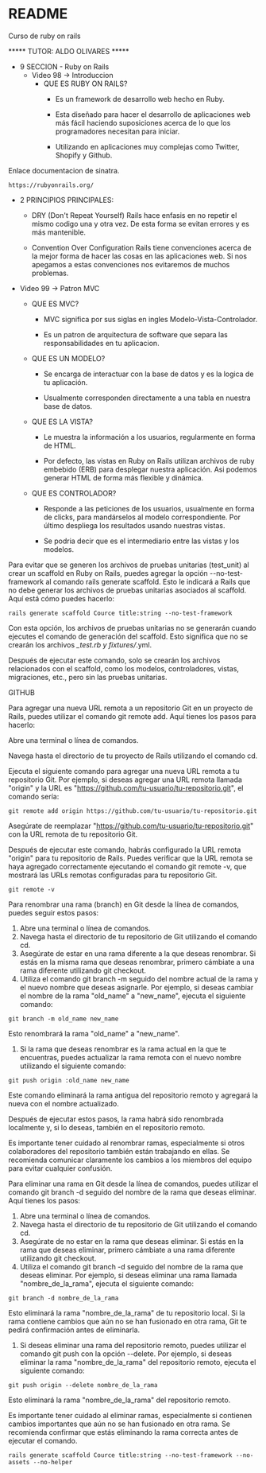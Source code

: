 # README
Curso de ruby on rails

***** TUTOR: ALDO OLIVARES *****

* 9 SECCION - Ruby on Rails
  - Video 98 -> Introduccion
    * QUE ES RUBY ON RAILS?
      * Es un framework de desarrollo web hecho en Ruby.

      * Esta diseñado para hacer el desarrollo de aplicaciones web más fácil haciendo suposiciones acerca de lo que los programadores necesitan para iniciar.

      * Utilizando en aplicaciones muy complejas como Twitter, Shopify y Github.


Enlace documentacion de sinatra.

    https://rubyonrails.org/


  * 2 PRINCIPIOS PRINCIPALES:
    * DRY (Don't Repeat Yourself)
      Rails hace enfasis en no repetir el mismo codigo una y otra vez. De esta forma se evitan errores y es más mantenible.

    * Convention Over Configuration
      Rails tiene convenciones acerca de la mejor forma de hacer las cosas en las aplicaciones web. Si nos apegamos a estas convenciones nos evitaremos de muchos problemas.

  - Video 99 -> Patron MVC
    * QUE ES MVC?
      * MVC significa por sus siglas en ingles Modelo-Vista-Controlador.

      * Es un patron de arquitectura de software que separa las responsabilidades en tu aplicacion.

    * QUE ES UN MODELO?
      * Se encarga de interactuar con la base de datos y es la logica de tu aplicación.

      * Usualmente corresponden directamente a una tabla en nuestra base de datos.

    * QUE ES LA VISTA?
      * Le muestra la información a los usuarios, regularmente en forma de HTML.

      * Por defecto, las vistas en Ruby on Rails utilizan archivos de ruby embebido (ERB) para desplegar nuestra aplicación. Asi podemos generar HTML de forma más flexible y dinámica.

    * QUE ES CONTROLADOR?
      * Responde a las peticiones de los usuarios, usualmente en forma de clicks, para mandárselos al modelo correspondiente. Por último despliega los resultados usando nuestras vistas.

      * Se podria decir que es el intermediario entre las vistas y los modelos.

  Para evitar que se generen los archivos de pruebas unitarias (test_unit) al crear un scaffold en Ruby on Rails, puedes agregar la opción --no-test-framework al comando rails generate scaffold. Esto le indicará a Rails que no debe generar los archivos de pruebas unitarias asociados al scaffold. Aquí está cómo puedes hacerlo:

    rails generate scaffold Cource title:string --no-test-framework

  Con esta opción, los archivos de pruebas unitarias no se generarán cuando ejecutes el comando de generación del scaffold. Esto significa que no se crearán los archivos *_test.rb y fixtures/*.yml.

  Después de ejecutar este comando, solo se crearán los archivos relacionados con el scaffold, como los modelos, controladores, vistas, migraciones, etc., pero sin las pruebas unitarias.

GITHUB

  Para agregar una nueva URL remota a un repositorio Git en un proyecto de Rails, puedes utilizar el comando git remote add. Aquí tienes los pasos para hacerlo:

  Abre una terminal o línea de comandos.

  Navega hasta el directorio de tu proyecto de Rails utilizando el comando cd.

  Ejecuta el siguiente comando para agregar una nueva URL remota a tu repositorio Git. Por ejemplo, si deseas agregar una URL remota llamada "origin" y la URL es "https://github.com/tu-usuario/tu-repositorio.git", el comando sería:

    git remote add origin https://github.com/tu-usuario/tu-repositorio.git

  Asegúrate de reemplazar "https://github.com/tu-usuario/tu-repositorio.git" con la URL remota de tu repositorio Git.

  Después de ejecutar este comando, habrás configurado la URL remota "origin" para tu repositorio de Rails. Puedes verificar que la URL remota se haya agregado correctamente ejecutando el comando git remote -v, que mostrará las URLs remotas configuradas para tu repositorio Git.

    git remote -v


  Para renombrar una rama (branch) en Git desde la línea de comandos, puedes seguir estos pasos:

  1. Abre una terminal o línea de comandos.
  2. Navega hasta el directorio de tu repositorio de Git utilizando el comando cd.
  3. Asegúrate de estar en una rama diferente a la que deseas renombrar. Si estás en la misma rama que deseas renombrar, primero cámbiate a una rama diferente utilizando git checkout.
  4. Utiliza el comando git branch -m seguido del nombre actual de la rama y el nuevo nombre que deseas asignarle. Por ejemplo, si deseas cambiar el nombre de la rama "old_name" a "new_name", ejecuta el siguiente comando:

    git branch -m old_name new_name

  Esto renombrará la rama "old_name" a "new_name".

  1. Si la rama que deseas renombrar es la rama actual en la que te encuentras, puedes actualizar la rama remota con el nuevo nombre utilizando el siguiente comando:

    git push origin :old_name new_name

  Este comando eliminará la rama antigua del repositorio remoto y agregará la nueva con el nombre actualizado.

  Después de ejecutar estos pasos, la rama habrá sido renombrada localmente y, si lo deseas, también en el repositorio remoto.

  Es importante tener cuidado al renombrar ramas, especialmente si otros colaboradores del repositorio también están trabajando en ellas. Se recomienda comunicar claramente los cambios a los miembros del equipo para evitar cualquier confusión.


  Para eliminar una rama en Git desde la línea de comandos, puedes utilizar el comando git branch -d seguido del nombre de la rama que deseas eliminar. Aquí tienes los pasos:

  1. Abre una terminal o línea de comandos.
  2. Navega hasta el directorio de tu repositorio de Git utilizando el comando cd.
  3. Asegúrate de no estar en la rama que deseas eliminar. Si estás en la rama que deseas eliminar, primero cámbiate a una rama diferente utilizando git checkout.
  4. Utiliza el comando git branch -d seguido del nombre de la rama que deseas eliminar. Por ejemplo, si deseas eliminar una rama llamada "nombre_de_la_rama", ejecuta el siguiente comando:

    git branch -d nombre_de_la_rama

  Esto eliminará la rama "nombre_de_la_rama" de tu repositorio local. Si la rama contiene cambios que aún no se han fusionado en otra rama, Git te pedirá confirmación antes de eliminarla.

  1. Si deseas eliminar una rama del repositorio remoto, puedes utilizar el comando git push con la opción --delete. Por ejemplo, si deseas eliminar la rama "nombre_de_la_rama" del repositorio remoto, ejecuta el siguiente comando:

    git push origin --delete nombre_de_la_rama

  Esto eliminará la rama "nombre_de_la_rama" del repositorio remoto.

  Es importante tener cuidado al eliminar ramas, especialmente si contienen cambios importantes que aún no se han fusionado en otra rama. Se recomienda confirmar que estás eliminando la rama correcta antes de ejecutar el comando.


    rails generate scaffold Cource title:string --no-test-framework --no-assets --no-helper
